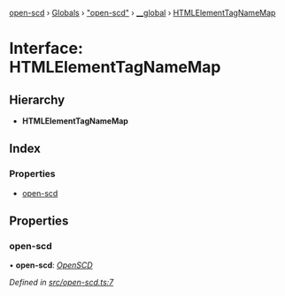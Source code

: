 [open-scd](../README.md) › [Globals](../globals.md) › ["open-scd"](../modules/_open_scd_.md) › [__global](../modules/_open_scd_.__global.md) › [HTMLElementTagNameMap](_open_scd_.__global.htmlelementtagnamemap.md)

# Interface: HTMLElementTagNameMap

## Hierarchy

* **HTMLElementTagNameMap**

## Index

### Properties

* [open-scd](_open_scd_.__global.htmlelementtagnamemap.md#open-scd)

## Properties

###  open-scd

• **open-scd**: *[OpenSCD](../classes/_open_scd_.openscd.md)*

*Defined in [src/open-scd.ts:7](https://github.com/openscd/open-scd/blob/6d28c64/src/open-scd.ts#L7)*
